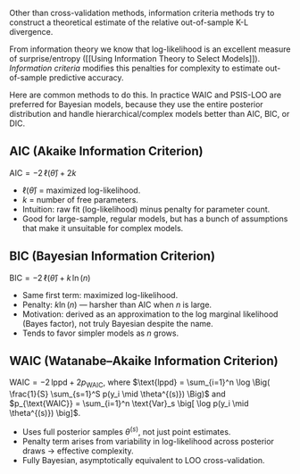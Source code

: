 Other than cross-validation methods, information criteria methods try to construct a theoretical estimate of the relative out-of-sample K-L divergence. 

From information theory we know that log-likelihood is an excellent measure of surprise/entropy ([[Using Information Theory to Select Models]]). *Information criteria* modifies this penalties for complexity to estimate out-of-sample predictive accuracy.

Here are common methods to do this. In practice WAIC and PSIS-LOO are preferred for Bayesian models, because they use the entire posterior distribution and handle hierarchical/complex models better than AIC, BIC, or DIC.
## AIC (Akaike Information Criterion)
$\text{AIC} = -2 \,\ell(\hat\theta) + 2k$
- $\ell(\hat\theta)$ = maximized log-likelihood.
- $k$ = number of free parameters.
- Intuition: raw fit (log-likelihood) minus penalty for parameter count.
- Good for large-sample, regular models, but has a bunch of assumptions that make it unsuitable for complex models.
## BIC (Bayesian Information Criterion)
$\text{BIC} = -2 \,\ell(\hat\theta) + k \,\ln(n)$
- Same first term: maximized log-likelihood.
- Penalty: $k \ln(n)$ — harsher than AIC when $n$ is large.
- Motivation: derived as an approximation to the log marginal likelihood (Bayes factor), not truly Bayesian despite the name.
- Tends to favor simpler models as $n$ grows.
## WAIC (Watanabe–Akaike Information Criterion)
$\text{WAIC} = -2 \,\text{lppd} + 2p_{\text{WAIC}}$, where $\text{lppd} = \sum_{i=1}^n \log \Big( \frac{1}{S} \sum_{s=1}^S p(y_i \mid \theta^{(s)}) \Big)$ and $p_{\text{WAIC}} = \sum_{i=1}^n \text{Var}_s \big[ \log p(y_i \mid \theta^{(s)}) \big]$.
- Uses full posterior samples $\theta^{(s)}$, not just point estimates.
- Penalty term arises from variability in log-likelihood across posterior draws → effective complexity.
- Fully Bayesian, asymptotically equivalent to LOO cross-validation.

